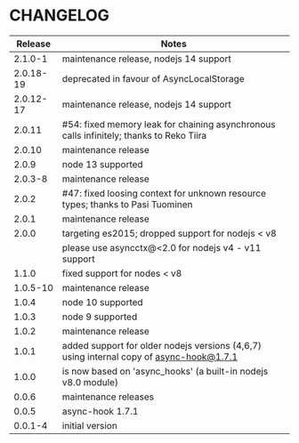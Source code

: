 # CHANGELOG

| Release   | Notes                                                                                   |
| --------- | --------------------------------------------------------------------------------------- |
| 2.1.0-1   | maintenance release, nodejs 14 support                                                  |
| 2.0.18-19 | deprecated in favour of AsyncLocalStorage                                               |
| 2.0.12-17 | maintenance release, nodejs 14 support                                                  |
| 2.0.11    | #54: fixed memory leak for chaining asynchronous calls infinitely; thanks to Reko Tiira |
| 2.0.10    | maintenance release                                                                     |
| 2.0.9     | node 13 supported                                                                       |
| 2.0.3-8   | maintenance release                                                                     |
| 2.0.2     | #47: fixed loosing context for unknown resource types; thanks to Pasi Tuominen          |
| 2.0.1     | maintenance release                                                                     |
| 2.0.0     | targeting es2015; dropped support for nodejs < v8                                       |
|           | please use asyncctx@<2.0 for nodejs v4 - v11 support                                    |
| 1.1.0     | fixed support for nodes < v8                                                            |
| 1.0.5-10  | maintenance release                                                                     |
| 1.0.4     | node 10 supported                                                                       |
| 1.0.3     | node 9 supported                                                                        |
| 1.0.2     | maintenance release                                                                     |
| 1.0.1     | added support for older nodejs versions (4,6,7) using internal copy of async-hook@1.7.1 |
| 1.0.0     | is now based on 'async_hooks' (a built-in nodejs v8.0 module)                           |
| 0.0.6     | maintenance releases                                                                    |
| 0.0.5     | async-hook 1.7.1                                                                        |
| 0.0.1-4   | initial version                                                                         |
